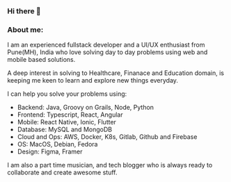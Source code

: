 ### Hi there 👋

### About me: 
I am an experienced fullstack developer and a UI/UX enthusiast from Pune(MH), India who love solving day to day problems using web and mobile based solutions.

A deep interest in solving to Healthcare, Finanace and Education domain, is keeping me keen to learn and explore new things everyday.

I can help you solve your problems using:
- Backend: Java, Groovy on Grails, Node, Python
- Frontend: Typescript, React, Angular
- Mobile: React Native, Ionic, Flutter
- Database: MySQL and MongoDB
- Cloud and Ops: AWS, Docker, K8s, Gitlab, Github and Firebase
- OS: MacOS, Debian, Fedora
- Design: Figma, Framer

I am also a part time musician, and tech blogger who is always ready to collaborate and create awesome stuff.
